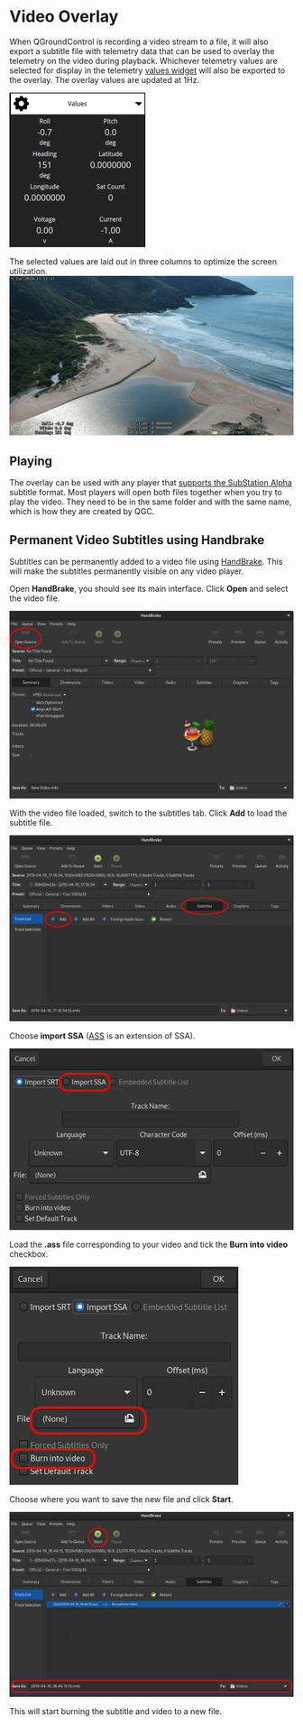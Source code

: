 # Video Overlay

When QGroundControl is recording a video stream to a file, it will also export a subtitle file with telemetry data that can be used to overlay the telemetry on the video during playback. Whichever telemetry values are selected for display in the telemetry [values widget](FlyView.md#values-telemetry) will also be exported to the overlay. The overlay values are updated at 1Hz.

![Values Widget](../../../assets/fly/overlay_widget.png)

The selected values are laid out in three columns to optimize the screen utilization. ![Overlay in action](../../../assets/fly/overlay_capture.png)

## Playing

The overlay can be used with any player that [supports the SubStation Alpha](https://en.wikipedia.org/wiki/SubStation_Alpha#Players_and_renderers) subtitle format. Most players will open both files together when you try to play the video. They need to be in the same folder and with the same name, which is how they are created by QGC.

## Permanent Video Subtitles using Handbrake

Subtitles can be permanently added to a video file using [HandBrake](https://handbrake.fr/). This will make the subtitles permanently visible on any video player.

Open **HandBrake**, you should see its main interface. Click **Open** and select the video file.

![Handbrake UI showing how to open video file](../../../assets/fly/video_overlay/1-open.png)

With the video file loaded, switch to the subtitles tab. Click **Add** to load the subtitle file.

![Handbrake UI screenshot showing how to add subtitles](../../../assets/fly/video_overlay/2-subtitles.png)

Choose **import SSA** ([ASS](https://en.wikipedia.org/wiki/SubStation_Alpha#Advanced_SubStation_Alpha) is an extension of SSA).

![Import SSA file](../../../assets/fly/video_overlay/3-ssa.png)

Load the **.ass** file corresponding to your video and tick the **Burn into video** checkbox.

![burn](../../../assets/fly/video_overlay/4-openandburn.png)

Choose where you want to save the new file and click **Start**.

![Start burning new file](../../../assets/fly/video_overlay/5-start.png)

This will start burning the subtitle and video to a new file.
